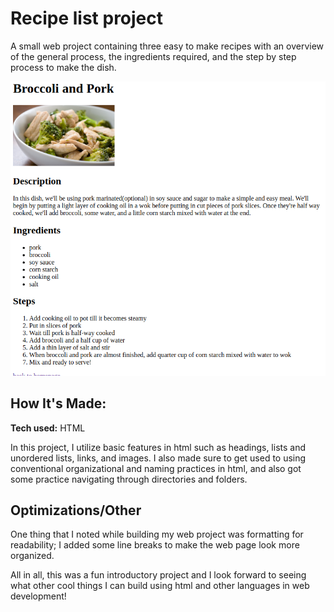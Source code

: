 # Recipe list project

A small web project containing three easy to make recipes with an overview of the general process, the ingredients required, and the step by step process to make the dish.

![project sample img](image/recipe-sample.png)

## How It's Made:

**Tech used:** HTML

In this project, I utilize basic features in html such as headings, lists and unordered lists, links, and images. I also made sure to get used to using conventional organizational and naming practices in html, and also got some practice navigating through directories and folders. 

## Optimizations/Other

One thing that I noted while building my web project was formatting for readability; I added some line breaks to make the web page look more organized. 

All in all, this was a fun introductory project and I look forward to seeing what other cool things I can build using html and other languages in web development!